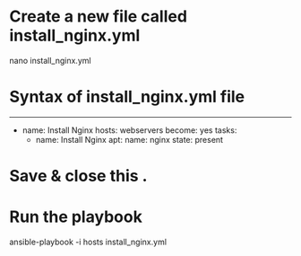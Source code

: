 # Create a new file called install_nginx.yml

nano install_nginx.yml

# Syntax of install_nginx.yml file 

---
- name: Install Nginx
  hosts: webservers
  become: yes
  tasks:
    - name: Install Nginx
      apt:
        name: nginx
        state: present

# Save & close this .

# Run the playbook 

  ansible-playbook -i hosts install_nginx.yml





